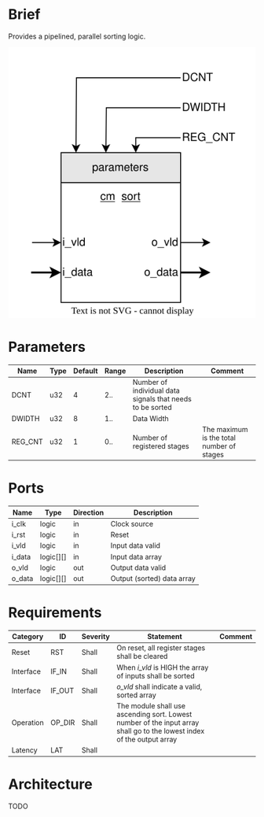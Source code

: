 # Brief
Provides a pipelined, parallel sorting logic.

![alt text](draw/cm_sort/bd_top.drawio.svg)
# Parameters
| Name    | Type | Default | Range | Description                                               | Comment                                   |
| ------- | ---- | ------- | ----- | --------------------------------------------------------- | ----------------------------------------- |
| DCNT    | u32  | 4       | 2..   | Number of individual data signals that needs to be sorted |                                           |
| DWIDTH  | u32  | 8       | 1..   | Data Width                                                |                                           |
| REG_CNT | u32  | 1       | 0..   | Number of registered stages                               | The maximum is the total number of stages |
# Ports
| Name   | Type        | Direction | Description                |
| ------ | ----------- | --------- | -------------------------- |
| i_clk  | logic       | in        | Clock source               |
| i_rst  | logic       | in        | Reset                      |
| i_vld  | logic       | in        | Input data valid           |
| i_data | logic\[]\[] | in        | Input data array           |
| o_vld  | logic       | out       | Output data valid          |
| o_data | logic\[]\[] | out       | Output (sorted) data array |
# Requirements
| Category  | ID     | Severity | Statement                                                                                                              | Comment |
| --------- | ------ | -------- | ---------------------------------------------------------------------------------------------------------------------- | ------- |
| Reset     | RST    | Shall    | On reset, all register stages shall be cleared                                                                         |         |
| Interface | IF_IN  | Shall    | When *i_vld* is HIGH the array of inputs shall be sorted                                                               |         |
| Interface | IF_OUT | Shall    | *o_vld* shall indicate a valid, sorted array                                                                           |         |
| Operation | OP_DIR | Shall    | The module shall use ascending sort. Lowest number of the input array shall go to the lowest index of the output array |         |
| Latency   | LAT    | Shall    |                                                                                                                        |         |
# Architecture
TODO